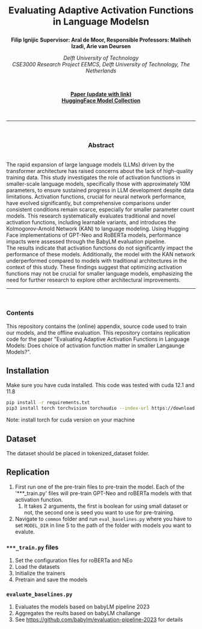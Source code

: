 <h2 align="center"><b><h3>Evaluating Adaptive Activation Functions in Language Modelsn</h3></b></h2>


<p align="center">
  <b>Filip Ignijic</b>
  <b> Supervisor:  Aral de Moor, Responsible Professors: Maliheh Izadi, Arie van Deursen </b>
</p>

<p align="center">
  <i>
    Delft University of Technology<br>
    CSE3000 Research Project EEMCS, Delft University of Technology, The Netherlands<br>
  </i>
</p>
<br>

<p align="center">
  <a href="https://www.overleaf.com/read/bfkdnmbgkjdv#65d3fa"><b>Paper (update with link)</b></a><br>
  <a href="https://huggingface.co/collections/AISE-TUDelft/brp-tiny-transformers-666c352b3b570f44d7d2a519"><b>HuggingFace Model Collection</b></a>
</p>
<br>

---
<br>
<h3 align="center"><b>Abstract</b></h3><br>
The rapid expansion of large language models (LLMs) driven by the transformer architecture has raised concerns about the lack of high-quality training data. This study investigates the role of activation functions in smaller-scale language models, specifically those with approximately 10M parameters, to ensure sustained progress in LLM development despite data limitations. Activation functions, crucial for neural network performance, have evolved significantly, but comprehensive comparisons under consistent conditions remain scarce, especially for smaller parameter count models. This research systematically evaluates traditional and novel activation functions, including learnable variants, and introduces the Kolmogorov-Arnold Network (KAN) to language modeling. Using Hugging Face implementations of GPT-Neo and RoBERTa models, performance impacts were assessed through the BabyLM evaluation pipeline. 
<br>
The results indicate that activation functions do not significantly impact the performance of these models. Additionally, the model with the KAN network underperformed compared to models with traditional architectures in the context of this study. These findings suggest that optimizing activation functions may not be crucial for smaller language models, emphasizing the need for further research to explore other architectural improvements.
</br>

---
<br>

### Contents

This repository contains the (online) appendix, source code used to train our models, and the offline evaluation. 
This repository contains replication code for the paper "Evaluating Adaptive Activation Functions in Language Models: Does choice of activation function matter in smaller Langaunge Models?".

## Installation
Make sure you have cuda installed. This code was tested with cuda 12.1 and 11.8

```bash
pip install -r requirements.txt
pip3 install torch torchvision torchaudio --index-url https://download.pytorch.org/whl/cu121
```
Note: install torch for cuda version on your machine

## Dataset
The dataset should be placed in tokenized_dataset folder. 


## Replication

1. First run one of the pre-train files to pre-train the model. Each of the '***_train.py' files will pre-train GPT-Neo and roBERTa models with that activation function.
   1. It takes 2 arguments, the first is boolean for using small dataset or not, the second one is seed you want to use for pre-training.
2. Navigate to `common` folder and run `eval_baselines.py` where you have to set `MODEL_DIR` in line 5 to the path of the folder with models you want to evalute.

### `***_train.py` files
1. Set the configuration files for roBERTa and NEo
2. Load the datasets
3. Initialize the trainers
4. Pretrain and save the models



### `evaluate_baselines.py`
1. Evaluates the models based on babyLM pipeline 2023
2. Aggregates the reults based on babyLM challange
3. See https://github.com/babylm/evaluation-pipeline-2023 for details
